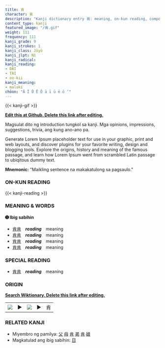 ```yaml
---
title: 肯
character: 肯
description: "Kanji dictionary entry 肯: meaning, on-kun reading, compounds, origin, related kanji"
content_type: kanji
featured_image: "/肯.gif"
weight: 111
frequency: 111
kanji_grade: 9
kanji_strokes: 1
kanji_class: Jōyō
kanji_jlpt: N1
kanji_radical: 
kanji_reading: 
- DAI
- TAI
- oo-kii
kanji_meaning:
- malaki
chōon: "Ā Ī Ū Ē Ō ā ī ū ē ō ’"
---
```

[//]: # (Don't edit the line below. Kanji animated GIF code is automatically generated.)
{{< kanji-gif >}}

[//]: # (Edit below this line.)

**[Edit this at Github. Delete this link after editing.](https://github.com/tim0g/tim/tree/main/content/kanji/肯/index.md)**

Magsulat dito ng introduction tungkol sa kanji. Mga opinions, impressions, suggestions, trivia, ang kung ano-ano pa.

Generate Lorem Ipsum placeholder text for use in your graphic, print and web layouts, and discover plugins for your favorite writing, design and blogging tools. Explore the origins, history and meaning of the famous passage, and learn how Lorem Ipsum went from scrambled Latin passage to ubiqitous dummy text.
 
**Mnemonic:** "Maikling sentence na makakatulong sa pagsaulo."

### ON-KUN READING

[//]: # (Don't edit the line below. ON-KUN READING code is automatically generated.)
{{< kanji-reading >}}

### MEANING & WORDS

#### ➊ **Ibig sabihin**
  - [肯](../肯)[肯](../肯)　***reading***　meaning
  - [肯](../肯)[肯](../肯)　***reading***　meaning
  - [肯](../肯)[肯](../肯)　***reading***　meaning
  - [肯](../肯)[肯](../肯)　***reading***　meaning

### SPECIAL READING
  - [肯](../肯)[肯](../肯)　***reading***　meaning

### ORIGIN

**[Search Wiktionary. Delete this link after editing.](https://wiktionary.org/wiki/肯)**
<table class="kanji-table"><tr><td>
<img src="60px-肯-bronze.svg.png">
</td><td>▶</td><td>
<img src="60px-肯-oracle.svg.png">
</td><td>▶</td>
<td class="kanji-origin">肯</td>
</tr></table>

### RELATED KANJI
- Miyembro ng pamilya: [父](../父) [母](../母) [肯](../肯) [弟](../弟) [肯](../肯) [娘](../娘)
- Magkatulad ang ibig sabihin: [日](../日)
